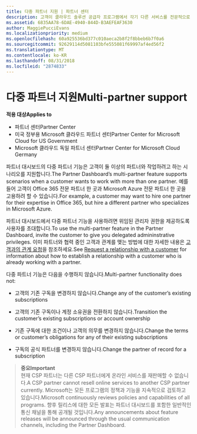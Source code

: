 ```yaml
---
title: 다중 파트너 지원 | 파트너 센터
description: 고객이 클라우드 솔루션 공급자 프로그램에서 각기 다른 서비스를 전문적으로 제공하는 여러 파트너와 작업하려고 할 수도 있습니다.
ms.assetid: 6835AA78-6DAE-4940-844D-B3AEFEAF3630
author: MaggiePucciEvans
ms.localizationpriority: medium
ms.openlocfilehash: 60a925536bd377c010aeca2b8f2f8bbeb6b7f0a6
ms.sourcegitcommit: 92629114d5081103bfe555081f69997af4ed56f2
ms.translationtype: MT
ms.contentlocale: ko-KR
ms.lasthandoff: 08/31/2018
ms.locfileid: "2874833"
---
```

# <a name="multi-partner-support"></a><span data-ttu-id="ef8c0-103">다중 파트너 지원</span><span class="sxs-lookup"><span data-stu-id="ef8c0-103">Multi-partner support</span></span>

**<span data-ttu-id="ef8c0-104">적용 대상</span><span class="sxs-lookup"><span data-stu-id="ef8c0-104">Applies to</span></span>**

-  <span data-ttu-id="ef8c0-105">파트너 센터</span><span class="sxs-lookup"><span data-stu-id="ef8c0-105">Partner Center</span></span>
-  <span data-ttu-id="ef8c0-106">미국 정부용 Microsoft 클라우드 파트너 센터</span><span class="sxs-lookup"><span data-stu-id="ef8c0-106">Partner Center for Microsoft Cloud for US Government</span></span>
-  <span data-ttu-id="ef8c0-107">Microsoft 클라우드 독일 파트너 센터</span><span class="sxs-lookup"><span data-stu-id="ef8c0-107">Partner Center for Microsoft Cloud Germany</span></span>

<span data-ttu-id="ef8c0-108">파트너 대시보드의 다중 파트너 기능은 고객이 둘 이상의 파트너와 작업하려고 하는 시나리오를 지원합니다.</span><span class="sxs-lookup"><span data-stu-id="ef8c0-108">The Partner Dashboard’s multi-partner feature supports scenarios when a customer wants to work with more than one partner.</span></span> <span data-ttu-id="ef8c0-109">예를 들어 고객이 Office 365 전문 파트너 한 곳과 Microsoft Azure 전문 파트너 한 곳을 고용하려 할 수 있습니다.</span><span class="sxs-lookup"><span data-stu-id="ef8c0-109">For example, a customer may want to hire one partner for their expertise in Office 365, but hire a different partner who specializes in Microsoft Azure.</span></span>

<span data-ttu-id="ef8c0-110">파트너 대시보드에서 다중 파트너 기능을 사용하려면 위임된 관리자 권한을 제공하도록 사용자를 초대합니다.</span><span class="sxs-lookup"><span data-stu-id="ef8c0-110">To use the multi-partner feature in the Partner Dashboard, invite the customer to give you delegated admininstrative privileges.</span></span> <span data-ttu-id="ef8c0-111">이미 파트너와 협력 중인 고객과 관계를 맺는 방법에 대한 자세한 내용은 [고객과의 관계 요청](request-a-relationship-with-a-customer.md)을 참조하세요.</span><span class="sxs-lookup"><span data-stu-id="ef8c0-111">See [Request a relationship with a customer](request-a-relationship-with-a-customer.md) for information about how to establish a relationship with a customer who is already working with a partner.</span></span>

<span data-ttu-id="ef8c0-112">다중 파트너 기능은 다음을 수행하지 않습니다.</span><span class="sxs-lookup"><span data-stu-id="ef8c0-112">Multi-partner functionality does not:</span></span>

-   <span data-ttu-id="ef8c0-113">고객의 기존 구독을 변경하지 않습니다.</span><span class="sxs-lookup"><span data-stu-id="ef8c0-113">Change any of the customer’s existing subscriptions</span></span>

-   <span data-ttu-id="ef8c0-114">고객의 기존 구독이나 계정 소유권을 전환하지 않습니다.</span><span class="sxs-lookup"><span data-stu-id="ef8c0-114">Transition the customer’s existing subscriptions or account ownership</span></span>

-   <span data-ttu-id="ef8c0-115">기존 구독에 대한 조건이나 고객의 의무를 변경하지 않습니다.</span><span class="sxs-lookup"><span data-stu-id="ef8c0-115">Change the terms or customer’s obligations for any of their existing subscriptions</span></span>

-   <span data-ttu-id="ef8c0-116">구독의 공식 파트너를 변경하지 않습니다.</span><span class="sxs-lookup"><span data-stu-id="ef8c0-116">Change the partner of record for a subscription</span></span>

>**<span data-ttu-id="ef8c0-117">중요</span><span class="sxs-lookup"><span data-stu-id="ef8c0-117">Important</span></span>**<br>
<span data-ttu-id="ef8c0-118">현재 CSP 파트너는 다른 CSP 파트너에게 온라인 서비스를 재판매할 수 없습니다.</span><span class="sxs-lookup"><span data-stu-id="ef8c0-118">A CSP partner cannot resell online services to another CSP partner currently.</span></span> <span data-ttu-id="ef8c0-119">Microsoft는 모든 프로그램의 정책과 기능을 지속적으로 검토하고 있습니다.</span><span class="sxs-lookup"><span data-stu-id="ef8c0-119">Microsoft continuously reviews policies and capabilities of all programs.</span></span> <span data-ttu-id="ef8c0-120">향후 릴리스에 대한 모든 발표는 파트너 대시보드를 포함한 일반적인 통신 채널을 통해 공개될 것입니다.</span><span class="sxs-lookup"><span data-stu-id="ef8c0-120">Any announcements about feature releases will be announced through the usual communication channels, including the Partner Dashboard.</span></span>  

 






